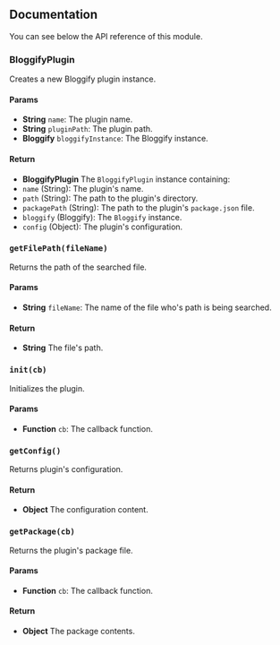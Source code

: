 ## Documentation
You can see below the API reference of this module.

### BloggifyPlugin

Creates a new Bloggify plugin instance.

#### Params
- **String** `name`: The plugin name.
- **String** `pluginPath`: The plugin path.
- **Bloggify** `bloggifyInstance`: The Bloggify instance.

#### Return
- **BloggifyPlugin** The `BloggifyPlugin` instance containing:
 - `name` (String): The plugin's name.
 - `path` (String): The path to the plugin's directory.
 - `packagePath` (String): The path to the plugin's `package.json` file.
 - `bloggify` (Bloggify): The `Bloggify` instance.
 - `config` (Object): The plugin's configuration.

### `getFilePath(fileName)`
Returns the path of the searched file.

#### Params
- **String** `fileName`: The name of the file who's path is being searched.

#### Return
- **String** The file's path.

### `init(cb)`
Initializes the plugin.

#### Params
- **Function** `cb`: The callback function.

### `getConfig()`
Returns plugin's configuration.

#### Return
- **Object** The configuration content.

### `getPackage(cb)`
Returns the plugin's package file.

#### Params
- **Function** `cb`: The callback function.

#### Return
- **Object** The package contents.

